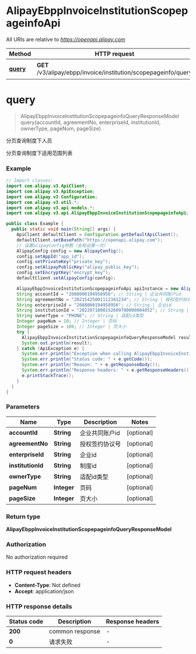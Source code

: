 # AlipayEbppInvoiceInstitutionScopepageinfoApi

All URIs are relative to *https://openapi.alipay.com*

| Method | HTTP request | Description |
|------------- | ------------- | -------------|
| [**query**](AlipayEbppInvoiceInstitutionScopepageinfoApi.md#query) | **GET** /v3/alipay/ebpp/invoice/institution/scopepageinfo/query | 分页查询制度下人员 |


<a name="query"></a>
# **query**
> AlipayEbppInvoiceInstitutionScopepageinfoQueryResponseModel query(accountId, agreementNo, enterpriseId, institutionId, ownerType, pageNum, pageSize)

分页查询制度下人员

分页查询制度下适用范围列表

### Example
```java
// Import classes:
import com.alipay.v3.ApiClient;
import com.alipay.v3.ApiException;
import com.alipay.v3.Configuration;
import com.alipay.v3.util.*;
import com.alipay.v3.api.models.*;
import com.alipay.v3.api.AlipayEbppInvoiceInstitutionScopepageinfoApi;

public class Example {
  public static void main(String[] args) {
    ApiClient defaultClient = Configuration.getDefaultApiClient();
    defaultClient.setBasePath("https://openapi.alipay.com");
    // 设置alipayConfig参数（全局设置一次）
    AlipayConfig config = new AlipayConfig();
    config.setAppId("app_id");
    config.setPrivateKey("private_key");
    config.setAlipayPublicKey("alipay_public_key");
    config.setEncryptKey("encrypt_key");
    defaultClient.setAlipayConfig(config);

    AlipayEbppInvoiceInstitutionScopepageinfoApi apiInstance = new AlipayEbppInvoiceInstitutionScopepageinfoApi(defaultClient);
    String accountId = "2088000194958956"; // String | 企业共同账户id
    String agreementNo = "20215425001112341234"; // String | 授权签约协议号
    String enterpriseId = "2088000194958956"; // String | 企业id
    String institutionId = "2022071800152609780000004052"; // String | 制度id
    String ownerType = "PHONE"; // String | 适配id类型
    Integer pageNum = 10; // Integer | 页码
    Integer pageSize = 100; // Integer | 页大小
    try {
      AlipayEbppInvoiceInstitutionScopepageinfoQueryResponseModel result = apiInstance.query(accountId, agreementNo, enterpriseId, institutionId, ownerType, pageNum, pageSize);
      System.out.println(result);
    } catch (ApiException e) {
      System.err.println("Exception when calling AlipayEbppInvoiceInstitutionScopepageinfoApi#query");
      System.err.println("Status code: " + e.getCode());
      System.err.println("Reason: " + e.getResponseBody());
      System.err.println("Response headers: " + e.getResponseHeaders());
      e.printStackTrace();
    }
  }
}
```

### Parameters

| Name | Type | Description  | Notes |
|------------- | ------------- | ------------- | -------------|
| **accountId** | **String**| 企业共同账户id | [optional] |
| **agreementNo** | **String**| 授权签约协议号 | [optional] |
| **enterpriseId** | **String**| 企业id | [optional] |
| **institutionId** | **String**| 制度id | [optional] |
| **ownerType** | **String**| 适配id类型 | [optional] |
| **pageNum** | **Integer**| 页码 | [optional] |
| **pageSize** | **Integer**| 页大小 | [optional] |

### Return type

**AlipayEbppInvoiceInstitutionScopepageinfoQueryResponseModel**

### Authorization

No authorization required

### HTTP request headers

 - **Content-Type**: Not defined
 - **Accept**: application/json

### HTTP response details
| Status code | Description | Response headers |
|-------------|-------------|------------------|
| **200** | common response |  -  |
| **0** | 请求失败 |  -  |


